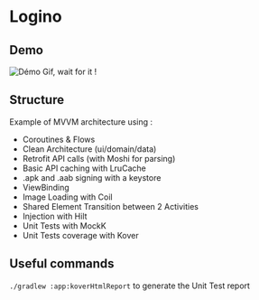 # Logino

## Demo
![Démo Gif, wait for it !](demo.gif)

## Structure

Example of MVVM architecture using :

* Coroutines & Flows
* Clean Architecture (ui/domain/data)
* Retrofit API calls (with Moshi for parsing)
* Basic API caching with LruCache
* .apk and .aab signing with a keystore
* ViewBinding
* Image Loading with Coil
* Shared Element Transition between 2 Activities
* Injection with Hilt
* Unit Tests with MockK
* Unit Tests coverage with Kover

## Useful commands

`./gradlew :app:koverHtmlReport` to generate the Unit Test report